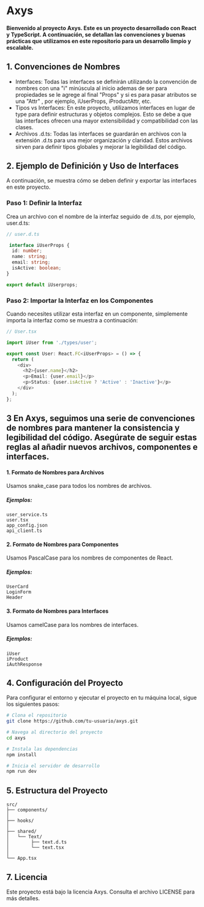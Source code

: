 # Axys
#### Bienvenido al proyecto Axys. Este es un proyecto desarrollado con React y TypeScript. A continuación, se detallan las convenciones y buenas prácticas que utilizamos en este repositorio para un desarrollo limpio y escalable.

## 1. Convenciones de Nombres
- Interfaces: Todas las interfaces se definirán utilizando la convención de nombres con una "i" minúscula al inicio ademas de ser para propiedades se le agrege al final "Props" y si es para pasar atributos se una "Attr" , por ejemplo, iUserProps, iProductAttr, etc.
- Tipos vs Interfaces: En este proyecto, utilizamos interfaces en lugar de type para definir estructuras y objetos complejos. Esto se debe a que las interfaces ofrecen una mayor extensibilidad y compatibilidad con las clases.
- Archivos .d.ts: Todas las interfaces se guardarán en archivos con la extensión .d.ts para una mejor organización y claridad. Estos archivos sirven para definir tipos globales y mejorar la legibilidad del código.
## 2. Ejemplo de Definición y Uso de Interfaces
A continuación, se muestra cómo se deben definir y exportar las interfaces en este proyecto.

### Paso 1: Definir la Interfaz
Crea un archivo con el nombre de la interfaz seguido de .d.ts, por ejemplo, user.d.ts:

```typescript
// user.d.ts

 interface iUserProps {
  id: number;
  name: string;
  email: string;
  isActive: boolean;
}

export default iUserprops;
```
### Paso 2: Importar la Interfaz en los Componentes
Cuando necesites utilizar esta interfaz en un componente, simplemente importa la interfaz como se muestra a continuación:

```typescript
// User.tsx

import iUser from './types/user';

export const User: React.FC<iUserProps> = () => {
  return (
    <div>
      <h2>{user.name}</h2>
      <p>Email: {user.email}</p>
      <p>Status: {user.isActive ? 'Active' : 'Inactive'}</p>
    </div>
  );
};
```
## 3 En Axys, seguimos una serie de convenciones de nombres para mantener la consistencia y legibilidad del código. Asegúrate de seguir estas reglas al añadir nuevos archivos, componentes e interfaces.

#### 1. Formato de Nombres para Archivos
Usamos snake_case para todos los nombres de archivos.
##### Ejemplos:
```plaintext
user_service.ts
user.tsx
app_config.json
api_client.ts
```
#### 2. Formato de Nombres para Componentes
Usamos PascalCase para los nombres de componentes de React.
##### Ejemplos:
```plaintext
UserCard
LoginForm
Header
```
#### 3. Formato de Nombres para Interfaces
Usamos camelCase para los nombres de interfaces.
##### Ejemplos:
```plaintext
iUser
iProduct
iAuthResponse
```
## 4. Configuración del Proyecto
Para configurar el entorno y ejecutar el proyecto en tu máquina local, sigue los siguientes pasos:

```bash
# Clona el repositorio
git clone https://github.com/tu-usuario/axys.git

# Navega al directorio del proyecto
cd axys

# Instala las dependencias
npm install

# Inicia el servidor de desarrollo
npm run dev
```
## 5. Estructura del Proyecto
```plaintext
src/
├── components/
│   
├── hooks/
│
├── shared/
│   └── Text/
│        ├── text.d.ts
│        └── text.tsx
│   
└── App.tsx
```

## 7. Licencia
Este proyecto está bajo la licencia Axys. Consulta el archivo LICENSE para más detalles.


